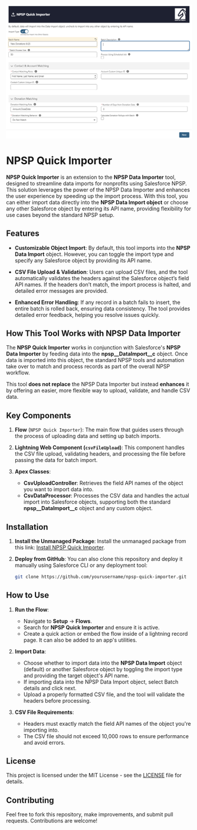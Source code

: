 ![My Project Image](./images/screenA1.png)

# NPSP Quick Importer

**NPSP Quick Importer** is an extension to the **NPSP Data Importer** tool, designed to streamline data imports for nonprofits using Salesforce NPSP. This solution leverages the power of the NPSP Data Importer and enhances the user experience by speeding up the import process. With this tool, you can either import data directly into the **NPSP Data Import object** or choose any other Salesforce object by entering its API name, providing flexibility for use cases beyond the standard NPSP setup. 

## Features

- **Customizable Object Import**: By default, this tool imports into the **NPSP Data Import** object. However, you can toggle the import type and specify any Salesforce object by providing its API name.
  
- **CSV File Upload & Validation**: Users can upload CSV files, and the tool automatically validates the headers against the Salesforce object’s field API names. If the headers don’t match, the import process is halted, and detailed error messages are provided.

- **Enhanced Error Handling**: If any record in a batch fails to insert, the entire batch is rolled back, ensuring data consistency. The tool provides detailed error feedback, helping you resolve issues quickly.

## How This Tool Works with NPSP Data Importer

The **NPSP Quick Importer** works in conjunction with Salesforce's **NPSP Data Importer** by feeding data into the **npsp__DataImport__c** object. Once data is imported into this object, the standard NPSP tools and automation take over to match and process records as part of the overall NPSP workflow.

This tool **does not replace** the NPSP Data Importer but instead **enhances** it by offering an easier, more flexible way to upload, validate, and handle CSV data.

## Key Components

1. **Flow** (`NPSP Quick Importer`): The main flow that guides users through the process of uploading data and setting up batch imports.
   
2. **Lightning Web Component (`csvFileUpload`)**: This component handles the CSV file upload, validating headers, and processing the file before passing the data for batch import.

3. **Apex Classes**:
    - **CsvUploadController**: Retrieves the field API names of the object you want to import data into.
    - **CsvDataProcessor**: Processes the CSV data and handles the actual import into Salesforce objects, supporting both the standard **npsp__DataImport__c** object and any custom object.

## Installation

1. **Install the Unmanaged Package**:
   Install the unmanaged package from this link: [Install NPSP Quick Importer](www.google.com).

2. **Deploy from GitHub**:
   You can also clone this repository and deploy it manually using Salesforce CLI or any deployment tool:
   
   ```bash
   git clone https://github.com/yourusername/npsp-quick-importer.git

## How to Use

1. **Run the Flow**:
   - Navigate to **Setup** → **Flows**.
   - Search for **NPSP Quick Importer** and ensure it is active.
   - Create a quick action or embed the flow inside of a lightning record page. It can also be added to an app's utilities. 

2. **Import Data**:
   - Choose whether to import data into the **NPSP Data Import** object (default) or another Salesforce object by toggling the import type and providing the target object's API name.
   - If importing data into the NPSP Data Import object, select Batch details and click next. 
   - Upload a properly formatted CSV file, and the tool will validate the headers before processing.

3. **CSV File Requirements**:
   - Headers must exactly match the field API names of the object you're importing into.
   - The CSV file should not exceed 10,000 rows to ensure performance and avoid errors.

## License

This project is licensed under the MIT License - see the [LICENSE](LICENSE) file for details.

## Contributing

Feel free to fork this repository, make improvements, and submit pull requests. Contributions are welcome!



